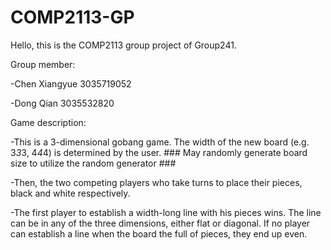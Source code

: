 # COMP2113-GP
Hello, this is the COMP2113 group project of Group241.

Group member:

-Chen Xiangyue 3035719052

-Dong Qian 3035532820

Game description:

-This is a 3-dimensional gobang game. The width of the new board (e.g. 3*3*3, 4*4*4) is determined by the user. ### May randomly generate board size to utilize the random generator ###

-Then, the two competing players who take turns to place their pieces, black and white respectively. 

-The first player to establish a width-long line with his pieces wins. The line can be in any of the three dimensions, either flat or diagonal. If no player can establish a line when the board the full of pieces, they end up even. 
